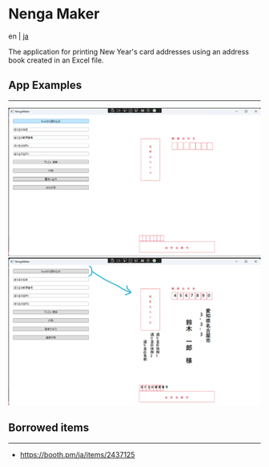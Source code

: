 # Nenga Maker

en | [ja](./README_ja.md) 

The application for printing New Year's card addresses using an address book created in an Excel file.


## App Examples

---

<img src="./results/figures/app_ver1_fig.png">

<img src="./results/figures/app_ver1_fig_2.png">


## Borrowed items

---

- https://booth.pm/ja/items/2437125